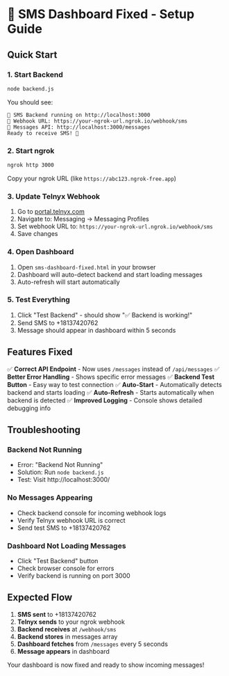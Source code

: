 # 🚀 SMS Dashboard Fixed - Setup Guide

## Quick Start

### 1. Start Backend
```bash
node backend.js
```

You should see:
```
🚀 SMS Backend running on http://localhost:3000
📡 Webhook URL: https://your-ngrok-url.ngrok.io/webhook/sms
📨 Messages API: http://localhost:3000/messages
Ready to receive SMS! 📱
```

### 2. Start ngrok
```bash
ngrok http 3000
```

Copy your ngrok URL (like `https://abc123.ngrok-free.app`)

### 3. Update Telnyx Webhook
1. Go to [portal.telnyx.com](https://portal.telnyx.com)
2. Navigate to: Messaging → Messaging Profiles
3. Set webhook URL to: `https://your-ngrok-url.ngrok.io/webhook/sms`
4. Save changes

### 4. Open Dashboard
1. Open `sms-dashboard-fixed.html` in your browser
2. Dashboard will auto-detect backend and start loading messages
3. Auto-refresh will start automatically

### 5. Test Everything
1. Click "Test Backend" - should show "✅ Backend is working!"
2. Send SMS to +18137420762
3. Message should appear in dashboard within 5 seconds

## Features Fixed

✅ **Correct API Endpoint** - Now uses `/messages` instead of `/api/messages`
✅ **Better Error Handling** - Shows specific error messages
✅ **Backend Test Button** - Easy way to test connection
✅ **Auto-Start** - Automatically detects backend and starts loading
✅ **Auto-Refresh** - Starts automatically when backend is detected
✅ **Improved Logging** - Console shows detailed debugging info

## Troubleshooting

### Backend Not Running
- Error: "Backend Not Running"
- Solution: Run `node backend.js`
- Test: Visit http://localhost:3000/

### No Messages Appearing
- Check backend console for incoming webhook logs
- Verify Telnyx webhook URL is correct
- Send test SMS to +18137420762

### Dashboard Not Loading Messages
- Click "Test Backend" button
- Check browser console for errors
- Verify backend is running on port 3000

## Expected Flow

1. **SMS sent** to +18137420762
2. **Telnyx sends** to your ngrok webhook
3. **Backend receives** at `/webhook/sms`
4. **Backend stores** in messages array
5. **Dashboard fetches** from `/messages` every 5 seconds
6. **Message appears** in dashboard

Your dashboard is now fixed and ready to show incoming messages!